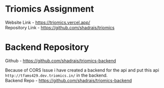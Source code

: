 # Triomics Assignment

Website Link - https://triomics.vercel.app/ \
Repository Link - https://github.com/shadrais/triomics

# Backend Repository

Github - https://github.com/shadrais/triomics-backend

Because of CORS Issue i have created a backend for the api and put this api `http://tfams429.dev.triomics.in/` in the backend. \
Backend Repo - https://github.com/shadrais/triomics-backend

